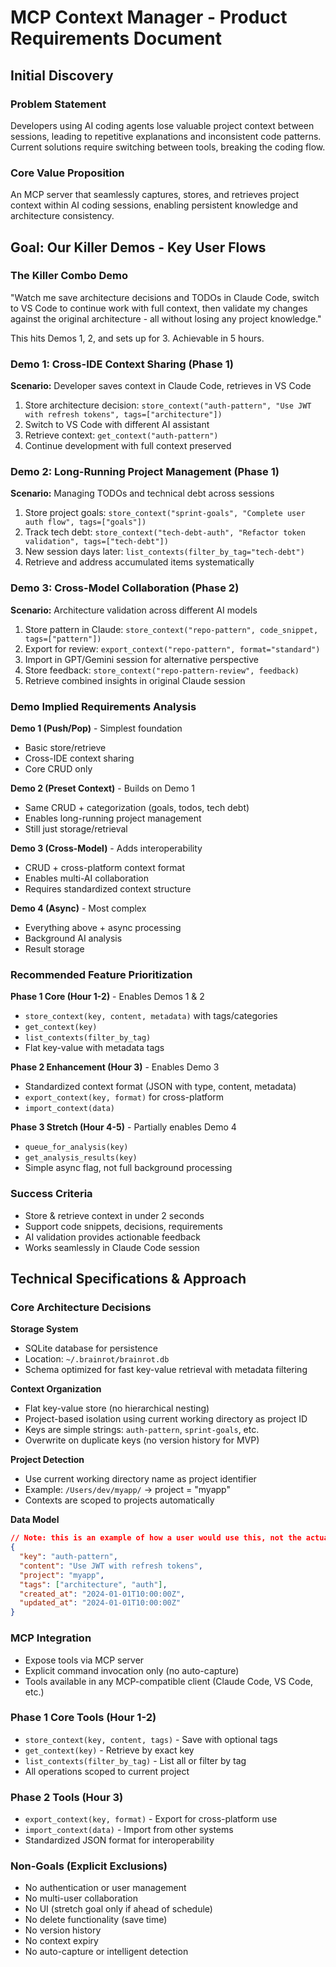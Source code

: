 # MCP Context Manager - Product Requirements Document

## Initial Discovery

### Problem Statement
Developers using AI coding agents lose valuable project context between sessions, leading to repetitive explanations and inconsistent code patterns. Current solutions require switching between tools, breaking the coding flow.

### Core Value Proposition
An MCP server that seamlessly captures, stores, and retrieves project context within AI coding sessions, enabling persistent knowledge and architecture consistency.

## Goal: Our Killer Demos - Key User Flows

### The Killer Combo Demo
"Watch me save architecture decisions and TODOs in Claude Code, switch to VS Code to continue work with full context, then validate my changes against the original architecture - all without losing any project knowledge."

This hits Demos 1, 2, and sets up for 3. Achievable in 5 hours.

### Demo 1: Cross-IDE Context Sharing (Phase 1)
**Scenario:** Developer saves context in Claude Code, retrieves in VS Code
1. Store architecture decision: `store_context("auth-pattern", "Use JWT with refresh tokens", tags=["architecture"])`
2. Switch to VS Code with different AI assistant
3. Retrieve context: `get_context("auth-pattern")` 
4. Continue development with full context preserved

### Demo 2: Long-Running Project Management (Phase 1)
**Scenario:** Managing TODOs and technical debt across sessions
1. Store project goals: `store_context("sprint-goals", "Complete user auth flow", tags=["goals"])`
2. Track tech debt: `store_context("tech-debt-auth", "Refactor token validation", tags=["tech-debt"])`
3. New session days later: `list_contexts(filter_by_tag="tech-debt")`
4. Retrieve and address accumulated items systematically

### Demo 3: Cross-Model Collaboration (Phase 2)
**Scenario:** Architecture validation across different AI models
1. Store pattern in Claude: `store_context("repo-pattern", code_snippet, tags=["pattern"])`
2. Export for review: `export_context("repo-pattern", format="standard")`
3. Import in GPT/Gemini session for alternative perspective
4. Store feedback: `store_context("repo-pattern-review", feedback)`
5. Retrieve combined insights in original Claude session 

### Demo Implied Requirements Analysis

**Demo 1 (Push/Pop)** - Simplest foundation
- Basic store/retrieve
- Cross-IDE context sharing
- Core CRUD only

**Demo 2 (Preset Context)** - Builds on Demo 1
- Same CRUD + categorization (goals, todos, tech debt)
- Enables long-running project management
- Still just storage/retrieval

**Demo 3 (Cross-Model)** - Adds interoperability
- CRUD + cross-platform context format
- Enables multi-AI collaboration
- Requires standardized context structure

**Demo 4 (Async)** - Most complex
- Everything above + async processing
- Background AI analysis
- Result storage

### Recommended Feature Prioritization

**Phase 1 Core (Hour 1-2)** - Enables Demos 1 & 2
- `store_context(key, content, metadata)` with tags/categories
- `get_context(key)` 
- `list_contexts(filter_by_tag)`
- Flat key-value with metadata tags

**Phase 2 Enhancement (Hour 3)** - Enables Demo 3
- Standardized context format (JSON with type, content, metadata)
- `export_context(key, format)` for cross-platform
- `import_context(data)`

**Phase 3 Stretch (Hour 4-5)** - Partially enables Demo 4
- `queue_for_analysis(key)` 
- `get_analysis_results(key)`
- Simple async flag, not full background processing
### Success Criteria
- Store & retrieve context in under 2 seconds
- Support code snippets, decisions, requirements
- AI validation provides actionable feedback
- Works seamlessly in Claude Code session

## Technical Specifications & Approach

### Core Architecture Decisions

**Storage System**
- SQLite database for persistence
- Location: `~/.brainrot/brainrot.db`
- Schema optimized for fast key-value retrieval with metadata filtering

**Context Organization**
- Flat key-value store (no hierarchical nesting)
- Project-based isolation using current working directory as project ID
- Keys are simple strings: `auth-pattern`, `sprint-goals`, etc.
- Overwrite on duplicate keys (no version history for MVP)

**Project Detection**
- Use current working directory name as project identifier
- Example: `/Users/dev/myapp/` → project = "myapp"
- Contexts are scoped to projects automatically

**Data Model**

```json
// Note: this is an example of how a user would use this, not the actual system architecture.
{
  "key": "auth-pattern",
  "content": "Use JWT with refresh tokens", 
  "project": "myapp",
  "tags": ["architecture", "auth"],
  "created_at": "2024-01-01T10:00:00Z",
  "updated_at": "2024-01-01T10:00:00Z"
}
```

### MCP Integration
- Expose tools via MCP server
- Explicit command invocation only (no auto-capture)
- Tools available in any MCP-compatible client (Claude Code, VS Code, etc.)

### Phase 1 Core Tools (Hour 1-2)
- `store_context(key, content, tags)` - Save with optional tags
- `get_context(key)` - Retrieve by exact key
- `list_contexts(filter_by_tag)` - List all or filter by tag
- All operations scoped to current project

### Phase 2 Tools (Hour 3)
- `export_context(key, format)` - Export for cross-platform use
- `import_context(data)` - Import from other systems
- Standardized JSON format for interoperability

### Non-Goals (Explicit Exclusions)
- No authentication or user management
- No multi-user collaboration
- No UI (stretch goal only if ahead of schedule)
- No delete functionality (save time)
- No version history
- No context expiry
- No auto-capture or intelligent detection


